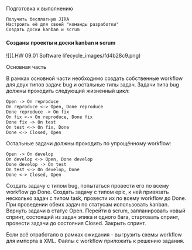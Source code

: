 Подготовка к выполнению

    Получить бесплатную JIRA
    Настроить её для своей "команды разработки"
    Создать доски kanban и scrum

#### Созданы проекты и доски kanban и scrum
![](.HW 09.01 Software lifecycle_images/fd4b28c9.png)

Основная часть

В рамках основной части необходимо создать собственные workflow для двух типов задач: bug и остальные типы задач. Задачи типа bug должны проходить следующий жизненный цикл:

    Open -> On reproduce
    On reproduce <-> Open, Done reproduce
    Done reproduce -> On fix
    On fix <-> On reproduce, Done fix
    Done fix -> On test
    On test <-> On fix, Done
    Done <-> Closed, Open

Остальные задачи должны проходить по упрощённому workflow:

    Open -> On develop
    On develop <-> Open, Done develop
    Done develop -> On test
    On test <-> On develop, Done
    Done <-> Closed, Open

Создать задачу с типом bug, попытаться провести его по всему workflow до Done. Создать задачу с типом epic, к ней привязать несколько задач с типом task, провести их по всему workflow до Done. При проведении обеих задач по статусам использовать kanban. Вернуть задачи в статус Open. Перейти в scrum, запланировать новый спринт, состоящий из задач эпика и одного бага, стартовать спринт, провести задачи до состояния Closed. Закрыть спринт.

Если всё отработало в рамках ожидания - выгрузить схемы workflow для импорта в XML. Файлы с workflow приложить к решению задания.